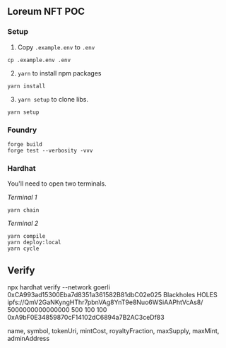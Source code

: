## Loreum NFT POC

### Setup

1. Copy `.example.env` to `.env`

```
cp .example.env .env
```

2. `yarn` to install npm packages

```
yarn install
```

3. `yarn setup` to clone libs.

```
yarn setup
```

### Foundry

```
forge build
forge test --verbosity -vvv
```

### Hardhat

You'll need to open two terminals.

_Terminal 1_

```
yarn chain
```

_Terminal 2_

```
yarn compile
yarn deploy:local
yarn cycle
```

## Verify 

npx hardhat verify --network goerli 0xCA993ad15300Eba7d8351a361582B81dbC02e025 Blackholes HOLES ipfs://QmV2GaNKyngHThr7pbnVAg8YnT9e8Nuo6WSiAAPhtVcAs8/ 5000000000000000 500 100 100 0xA9bF0E34859870cF14102dC6894a7B2AC3ceDf83

  name,
  symbol,
  tokenUri,
  mintCost,
  royaltyFraction,
  maxSupply,
  maxMint,
  adminAddress